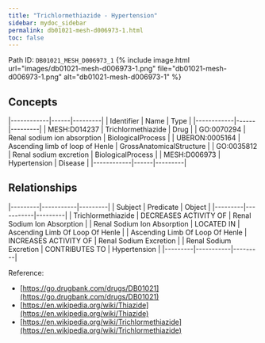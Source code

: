 ```yaml
---
title: "Trichlormethiazide - Hypertension"
sidebar: mydoc_sidebar
permalink: db01021-mesh-d006973-1.html
toc: false 
---
```



Path ID: `DB01021_MESH_D006973_1`
{% include image.html url="images/db01021-mesh-d006973-1.png" file="db01021-mesh-d006973-1.png" alt="db01021-mesh-d006973-1" %}

## Concepts

|------------|------|---------|
| Identifier | Name | Type    |
|------------|------|---------|
| MESH:D014237 | Trichlormethiazide | Drug |
| GO:0070294 | Renal sodium ion absorption | BiologicalProcess |
| UBERON:0005164 | Ascending limb of loop of Henle | GrossAnatomicalStructure |
| GO:0035812 | Renal sodium excretion | BiologicalProcess |
| MESH:D006973 | Hypertension | Disease |
|------------|------|---------|

## Relationships

|---------|-----------|---------|
| Subject | Predicate | Object  |
|---------|-----------|---------|
| Trichlormethiazide | DECREASES ACTIVITY OF | Renal Sodium Ion Absorption |
| Renal Sodium Ion Absorption | LOCATED IN | Ascending Limb Of Loop Of Henle |
| Ascending Limb Of Loop Of Henle | INCREASES ACTIVITY OF | Renal Sodium Excretion |
| Renal Sodium Excretion | CONTRIBUTES TO | Hypertension |
|---------|-----------|---------|

Reference: 
  - [https://go.drugbank.com/drugs/DB01021](https://go.drugbank.com/drugs/DB01021)
  - [https://en.wikipedia.org/wiki/Thiazide](https://en.wikipedia.org/wiki/Thiazide)
  - [https://en.wikipedia.org/wiki/Trichlormethiazide](https://en.wikipedia.org/wiki/Trichlormethiazide)
